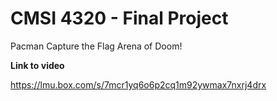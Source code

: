 # CMSI 4320 - Final Project

Pacman Capture the Flag Arena of Doom!

**Link to video**

https://lmu.box.com/s/7mcr1yq6o6p2cq1m92ywmax7nxrj4drx
